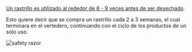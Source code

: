 [by]: <> "Eduardo avila"
[date]: <> "26 de marzo 2020"
[title]: <> "Disposable razors"



[Un rastrillo es utilizado al rededor de 6 - 9 veces antes de ser desechado](http://shavingsmooth.com/shaving-check-many-times-can-use-disposable-razor/).

Esto quiere decir que se compra un rastrillo cada 2 a 3 semanas, el cual terminara en el vertedero, continuando con el ciclo de los productos de un solo uso.

![safety razor](http://45.77.98.187:3007/image/Parker-76R_Safety_Razor.jpg/{{token}})



